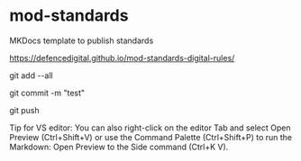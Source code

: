# mod-standards

MKDocs template to publish standards

 https://defencedigital.github.io/mod-standards-digital-rules/


git add --all

git commit -m "test"

git push

Tip for VS editor: You can also right-click on the editor Tab and select Open Preview (Ctrl+Shift+V) or use the Command Palette (Ctrl+Shift+P) to run the Markdown: Open Preview to the Side command (Ctrl+K V).
